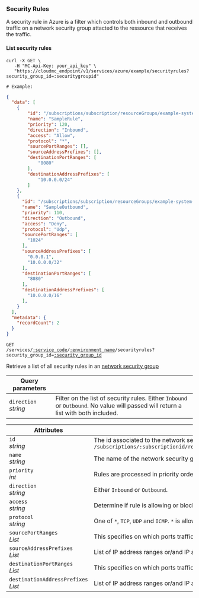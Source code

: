 ### Security Rules

A security rule in Azure is a filter which controls both inbound and outbound traffic on a network security group attacted to the ressource that receives the traffic.

<!-------------------- LIST SECURITY RULES -------------------->

#### List security rules

```shell
curl -X GET \
   -H "MC-Api-Key: your_api_key" \
   "https://cloudmc_endpoint/v1/services/azure/example/securityrules?security_group_id=:securitygroupid"

# Example:
```
```json
{
  "data": [
    {
        "id": "/subscriptions/subscription/resourceGroups/example-system-azure-example/providers/Microsoft.Network/networksecuritygroups/sample-network-security-group/defaultSecurityRules/SampleRuleInBound",
        "name": "SampleRule",
        "priority": 120,
        "direction": "Inbound",
        "access": "Allow",
        "protocol": "*",
        "sourcePortRanges": [],
        "sourceAddressPrefixes": [],
        "destinationPortRanges": [
            "8080"
        ],
        "destinationAddressPrefixes": [
            "10.0.0.0/24"
        ]
    },
    {
      "id": "/subscriptions/subscription/resourceGroups/example-system-azure-example/providers/Microsoft.Network/networksecuritygroups/sample-network-security-group/defaultSecurityRules/SampleRuleInBound2",
      "name": "SampleOutbound",
      "priority": 110,
      "direction": "Outbound",
      "access": "Deny",
      "protocol": "Udp",
      "sourcePortRanges": [
        "1024"
      ],
      "sourceAddressPrefixes": [
        "0.0.0.1",
        "10.0.0.0/32"
      ],
      "destinationPortRanges": [
        "8080"
      ],
      "destinationAddressPrefixes": [
        "10.0.0.0/16"
      ],
    }
  ],
  "metadata": {
    "recordCount": 2
  }
}
```

<code>GET /services/<a href="#administration-service-connections">:service_code</a>/<a href="#administration-environments">:environment_name</a>/securityrules?security_group_id=<a href="#azure-network-security-groups">:security_group_id</a></code>

Retrieve a list of all security rules in an [network security group](#azure-network-security-groups)

Query parameters | &nbsp;
---------- | -----
`direction`<br/>*string* | Filter on the list of security rules. Either `Inbound` or `Outbound`. No value will passed will return a list with both included.

Attributes | &nbsp;
---------- | -----
`id`<br/>*string* | The id associated to the network security group. This is a canonized id from azure which is the form of `/subscriptions/:subscriptionid/resourceGroups/:resourcegroup/providers/Microsoft.Network/networksecuritygroups/:networkSecurityGroupName`
`name`<br/>*string* | The name of the network security group.
`priority`<br/> *int* | Rules are processed in priority order; the lower the number, the higher the priority. Values are between 100 and 4096.
`direction`<br/> *string* | Either `Inbound` or `Outbound`.
`access`<br/> *string* | Determine if rule is allowing or blocking trafic. Either `Access` or `Deny`.
`protocol`<br/> *string* | One of `*`, `TCP`, `UDP` and `ICMP`. `*` is allowing any protocol.
`sourcePortRanges`<br/> *List* | This specifies on which ports traffic will be allowed or denied by this rule. If the list is empty then all values are included.
`sourceAddressPrefixes`<br/> *List* | List of IP address ranges or/and IP adresses. If the list is empty then all values are included.
`destinationPortRanges`<br/> *List* | This specifies on which ports traffic will be allowed or denied by this rule. If the list is empty then all values are included.
`destinationAddressPrefixes`<br/> *List* | List of IP address ranges or/and IP adresses. If the list is empty then all values are included.